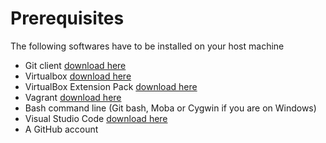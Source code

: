 # Prerequisites
  
The following softwares have to be installed on your host machine

- Git client [download here](https://git-scm.com/downloads)
- Virtualbox [download here](https://www.virtualbox.org/wiki/Downloads)
- VirtualBox Extension Pack [download here](https://www.virtualbox.org/wiki/Downloads)
- Vagrant [download here](https://www.vagrantup.com/downloads.html)
- Bash command line (Git bash, Moba or Cygwin if you are on Windows)
- Visual Studio Code [download here](https://code.visualstudio.com)
- A GitHub account